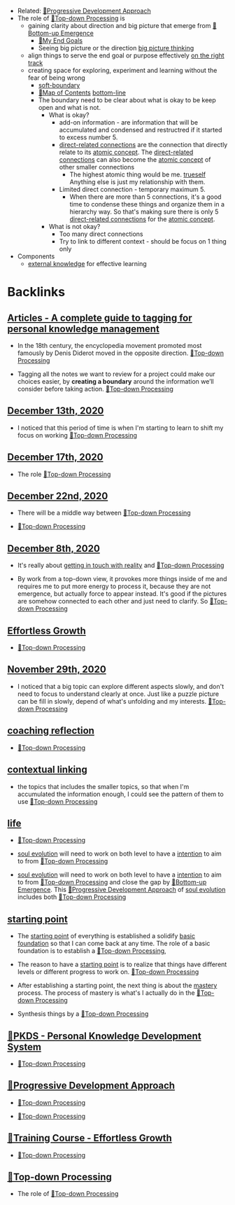 - Related: [🌱Progressive Development Approach](<🌱Progressive Development Approach.md>)
- The role of [🌲Top-down Processing](<🌲Top-down Processing.md>) is 
    - gaining clarity about direction and big picture that emerge from [🌲Bottom-up Emergence](<🌲Bottom-up Emergence.md>)
        - [🌱My End Goals](<🌱My End Goals.md>) 
        - Seeing big picture or the direction [big picture thinking](<big picture thinking.md>)
    - align things to serve the end goal or purpose effectively [on the right track](<on the right track.md>)
    - creating space for exploring, experiment and learning without the fear of being wrong
        - [soft-boundary](<soft-boundary.md>)
        - [🧭Map of Contents](<🧭Map of Contents.md>) [bottom-line](<bottom-line.md>)
        - The boundary need to be clear about what is okay to be keep open and what is not.
            - What is okay?
                - add-on information - are information that will be accumulated and condensed and restructred if it started to excess number 5.
                - [direct-related connections](<direct-related connections.md>) are the connection that directly relate to its [atomic concept](<atomic concept.md>). The [direct-related connections](<direct-related connections.md>) can also become the [atomic concept](<atomic concept.md>) of other smaller connections
                    - The highest atomic thing would be me. [trueself](<trueself.md>) Anything else is just my relationship with them.
                - Limited direct connection - temporary maximum 5.
                    - When there are more than 5 connections, it's a good time to condense these things and organize them in a hierarchy way. So that's making sure there is only 5 [direct-related connections](<direct-related connections.md>) for the [atomic concept](<atomic concept.md>).
            - What is not okay?
                - Too many direct connections
                - Try to link to different context - should be focus on 1 thing only
- Components
    - [external knowledge](<external knowledge.md>) for effective learning

# Backlinks
## [Articles - A complete guide to tagging for personal knowledge management](<Articles - A complete guide to tagging for personal knowledge management.md>)
- In the 18th century, the encyclopedia movement promoted most famously by Denis Diderot moved in the opposite direction. [🌲Top-down Processing](<🌲Top-down Processing.md>)

- Tagging all the notes we want to review for a project could make our choices easier, by **creating a boundary** around the information we’ll consider before taking action. [🌲Top-down Processing](<🌲Top-down Processing.md>)

## [December 13th, 2020](<December 13th, 2020.md>)
- I noticed that this period of time is when I'm starting to learn to shift my focus on working [🌲Top-down Processing](<🌲Top-down Processing.md>)

## [December 17th, 2020](<December 17th, 2020.md>)
- The role [🌲Top-down Processing](<🌲Top-down Processing.md>)

## [December 22nd, 2020](<December 22nd, 2020.md>)
- There will be a middle way between [🌲Top-down Processing](<🌲Top-down Processing.md>)

- [🌲Top-down Processing](<🌲Top-down Processing.md>)

## [December 8th, 2020](<December 8th, 2020.md>)
- It's really about [getting in touch with reality](<getting in touch with reality.md>) and [🌲Top-down Processing](<🌲Top-down Processing.md>)

- By work from a top-down view, it provokes more things inside of me and requires me to put more energy to process it, because they are not emergence, but actually force to appear instead. It's good if the pictures are somehow connected to each other and just need to clarify. So [🌲Top-down Processing](<🌲Top-down Processing.md>)

## [Effortless Growth](<Effortless Growth.md>)
- [🌲Top-down Processing](<🌲Top-down Processing.md>)

## [November 29th, 2020](<November 29th, 2020.md>)
- I noticed that a big topic can explore different aspects slowly, and don't need to focus to understand clearly at once. Just like a puzzle picture can be fill in slowly, depend of what's unfolding and my interests. [🌲Top-down Processing](<🌲Top-down Processing.md>)

## [coaching reflection](<coaching reflection.md>)
- [🌲Top-down Processing](<🌲Top-down Processing.md>)

## [contextual linking](<contextual linking.md>)
- the topics that includes the smaller topics, so that when I'm accumulated the information enough, I could see the pattern of them to use [🌲Top-down Processing](<🌲Top-down Processing.md>)

## [life](<life.md>)
- [🌲Top-down Processing](<🌲Top-down Processing.md>)

- [soul evolution](<soul evolution.md>) will need to work on both level to have a [intention](<intention.md>) to aim to from [🌲Top-down Processing](<🌲Top-down Processing.md>)

- [soul evolution](<soul evolution.md>) will need to work on both level to have a [intention](<intention.md>) to aim to from [🌲Top-down Processing](<🌲Top-down Processing.md>) and close the gap by [🌲Bottom-up Emergence](<🌲Bottom-up Emergence.md>). This [🌱Progressive Development Approach](<🌱Progressive Development Approach.md>) of [soul evolution](<soul evolution.md>) includes both [🌲Top-down Processing](<🌲Top-down Processing.md>)

## [starting point](<starting point.md>)
- The [starting point](<starting point.md>) of everything is established a solidify [basic foundation](<basic foundation.md>) so that I can come back at any time. The role of a basic foundation is to establish a [🌲Top-down Processing](<🌲Top-down Processing.md>),

- The reason to have a [starting point](<starting point.md>) is to realize that things have different levels or different progress to work on. [🌲Top-down Processing](<🌲Top-down Processing.md>)

- After establishing a starting point, the next thing is about the [mastery](<mastery.md>) process. The process of mastery is what's I actually do in the [🌲Top-down Processing](<🌲Top-down Processing.md>)

- Synthesis things by a [🌲Top-down Processing](<🌲Top-down Processing.md>)

## [🌱PKDS - Personal Knowledge Development System](<🌱PKDS - Personal Knowledge Development System.md>)
- [🌲Top-down Processing](<🌲Top-down Processing.md>)

## [🌱Progressive Development Approach](<🌱Progressive Development Approach.md>)
- [🌲Top-down Processing](<🌲Top-down Processing.md>)

-  [🌲Top-down Processing](<🌲Top-down Processing.md>)

## [🌱Training Course - Effortless Growth](<🌱Training Course - Effortless Growth.md>)
- [🌲Top-down Processing](<🌲Top-down Processing.md>)

## [🌲Top-down Processing](<🌲Top-down Processing.md>)
- The role of [🌲Top-down Processing](<🌲Top-down Processing.md>)

